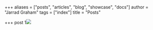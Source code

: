 +++
aliases = ["posts", "articles", "blog", "showcase", "docs"]
author = "Jarrad Graham"
tags = ["index"]
title = "Posts"

+++
post 1![](/uploads/pexels-fauxels-3184465.jpg)